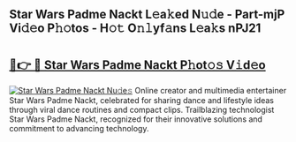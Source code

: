 ## Star Wars Padme Nackt L𝚎a𝚔ed N𝚞𝚍e - Part-mjP Vi𝚍𝚎o P𝚑𝚘tos - H𝚘𝚝 O𝚗𝚕yf𝚊ns L𝚎a𝚔s nPJ21

# <h2><a href="http://kf607m.oniu.top/?m=Star+Wars+Padme+Nackt">🔗👉 🔴 Star Wars Padme Nackt P𝚑ot𝚘𝚜 V𝚒d𝚎o</a></h2>

[![Star Wars Padme Nackt Nu𝚍e𝚜](https://i.imgur.com/0qMVB7G.gif)](http://kf607m.oniu.top/?m=Star+Wars+Padme+Nackt)
Online creator and multimedia entertainer Star Wars Padme Nackt, celebrated for sharing dance and lifestyle ideas through viral dance routines and compact clips. Trailblazing technologist Star Wars Padme Nackt, recognized for their innovative solutions and commitment to advancing technology.  
